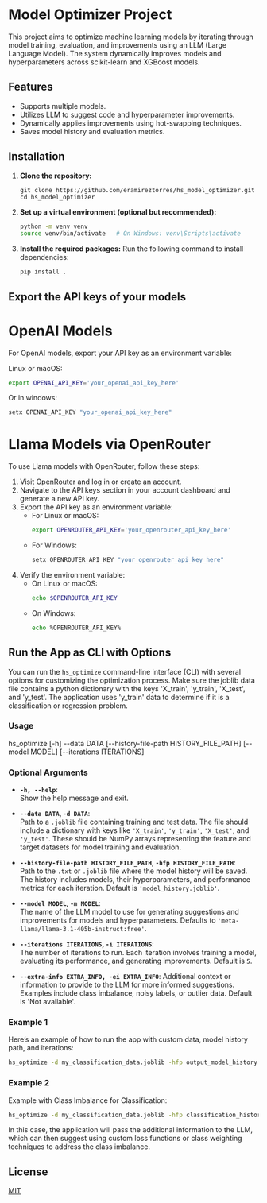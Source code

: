 # Model Optimizer Project

This project aims to optimize machine learning models by iterating through model training, evaluation, and improvements using an LLM (Large Language Model). The system dynamically improves models and hyperparameters across scikit-learn and XGBoost models.

## Features
- Supports multiple models.
- Utilizes LLM to suggest code and hyperparameter improvements.
- Dynamically applies improvements using hot-swapping techniques.
- Saves model history and evaluation metrics.

## Installation

1. **Clone the repository:**
    ```
    git clone https://github.com/eramireztorres/hs_model_optimizer.git
    cd hs_model_optimizer
    ```
    
2. **Set up a virtual environment (optional but recommended):**
    ```bash
    python -m venv venv
    source venv/bin/activate   # On Windows: venv\Scripts\activate
    ```

3. **Install the required packages:**
    Run the following command to install dependencies:
    ```bash
    pip install .
    ```

## Export the API keys of your models

# OpenAI Models

For OpenAI models, export your API key as an environment variable:

Linux or macOS:

```bash
export OPENAI_API_KEY='your_openai_api_key_here'
```

Or in windows:

```bash
setx OPENAI_API_KEY "your_openai_api_key_here"
```

# Llama Models via OpenRouter

To use Llama models with OpenRouter, follow these steps:

1. Visit [OpenRouter](https://openrouter.ai/) and log in or create an account.
2. Navigate to the API keys section in your account dashboard and generate a new API key.
3. Export the API key as an environment variable:
   - For Linux or macOS:
     ```bash
     export OPENROUTER_API_KEY='your_openrouter_api_key_here'
     ```
   - For Windows:
     ```bash
     setx OPENROUTER_API_KEY "your_openrouter_api_key_here"
     ```
4. Verify the environment variable:
   - On Linux or macOS:
     ```bash
     echo $OPENROUTER_API_KEY
     ```
   - On Windows:
     ```bash
     echo %OPENROUTER_API_KEY%
     ```


## Run the App as CLI with Options

You can run the `hs_optimize` command-line interface (CLI) with several options for customizing the optimization process.
Make sure the joblib data file contains a python dictionary with the keys 'X_train', 'y_train', 'X_test', and 'y_test'.
The application uses 'y_train' data to determine if it is a classification or regression problem.

### Usage

hs_optimize [-h] --data DATA [--history-file-path HISTORY_FILE_PATH] [--model MODEL] [--iterations ITERATIONS]


### Optional Arguments

- **`-h, --help`**:  
  Show the help message and exit.

- **`--data DATA`, `-d DATA`**:  
  Path to a `.joblib` file containing training and test data. The file should include a dictionary with keys like `'X_train'`, `'y_train'`, `'X_test'`, and `'y_test'`. These should be NumPy arrays representing the feature and target datasets for model training and evaluation.

- **`--history-file-path HISTORY_FILE_PATH`, `-hfp HISTORY_FILE_PATH`**:  
  Path to the `.txt`  or `.joblib` file where the model history will be saved. The history includes models, their hyperparameters, and performance metrics for each iteration. Default is `'model_history.joblib'`.

- **`--model MODEL`, `-m MODEL`**:  
  The name of the LLM model to use for generating suggestions and improvements for models and hyperparameters. Defaults to `'meta-llama/llama-3.1-405b-instruct:free'`.

- **`--iterations ITERATIONS`, `-i ITERATIONS`**:  
  The number of iterations to run. Each iteration involves training a model, evaluating its performance, and generating improvements. Default is `5`.


- **`--extra-info EXTRA_INFO, -ei EXTRA_INFO`**:
   Additional context or information to provide to the LLM for more informed suggestions. Examples include class imbalance, noisy labels, or outlier data. Default is 'Not available'.

### Example 1

Here’s an example of how to run the app with custom data, model history path, and iterations:

```bash
hs_optimize -d my_classification_data.joblib -hfp output_model_history.joblib -i 10 -m gpt-4o
```

### Example 2

Example with Class Imbalance for Classification:

```bash
hs_optimize -d my_classification_data.joblib -hfp classification_history.txt -i 10 --extra-info "Binary classification with class imbalance, 4:1 ratio between class 0 and class 1."
```

In this case, the application will pass the additional information to the LLM, which can then suggest using custom loss functions or class weighting techniques to address the class imbalance.

## License
[MIT](LICENSE)

